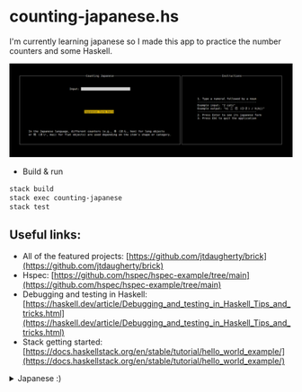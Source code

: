 # counting-japanese.hs

I'm currently learning japanese so I made this app to practice the number counters and some Haskell.

![counting-japanese](demo.gif)

- Build & run

``` shell
stack build
stack exec counting-japanese
stack test
```

## Useful links:

- All of the featured projects: [https://github.com/jtdaugherty/brick](https://github.com/jtdaugherty/brick)
- Hspec: [https://github.com/hspec/hspec-example/tree/main](https://github.com/hspec/hspec-example/tree/main)
- Debugging and testing in Haskell: [https://haskell.dev/article/Debugging_and_testing_in_Haskell_Tips_and_tricks.html](https://haskell.dev/article/Debugging_and_testing_in_Haskell_Tips_and_tricks.html)
- Stack getting started: [https://docs.haskellstack.org/en/stable/tutorial/hello_world_example/](https://docs.haskellstack.org/en/stable/tutorial/hello_world_example/)

<details>
<summary> Japanese :)</summary>


### Regular Kana

Hiragana

| .   | w   | r   | y   | m   | h   | n   | t   | s   | k   |     |       |
| --- | --- | --- | --- | --- | --- | --- | --- | --- | --- | --- | ----- |
| ん  | わ  | ら  | や  | ま  | は  | な  | た  | さ  | か  | あ  | **a** |
|     |     | り  |     | み  | ひ  | に  | ち  | し  | き  | ぃ  | **i** |
|     |     | る  | ゆ  | む  | ふ  | ぬ  | つ  | す  | く  | う  | **u** |
|     |     | れ  |     | め  | へ  | ね  | て  | せ  | け  | え  | **e** |
|     | を  | ろ  | よ  | も  | ほ  | の  | と  | そ  | こ  | お  | **o** |

Katakana

| .   | w   | r   | y   | m   | h   | n   | t   | s   | k   |     |       |
| --- | --- | --- | --- | --- | --- | --- | --- | --- | --- | --- | ----- |
| ン  | ワ  | ラ  | ヤ  | マ  | ハ  | ナ  | タ  | サ  | カ  | ア  | **a** |
|     |     | リ  |     | ミ  | ヒ  | に  | チ  | シ  | キ  | イ  | **i** |
|     |     | ル  | ユ  | ム  | フ  | ヌ  | ツ  | ス  | ク  | ウ  | **u** |
|     |     | レ  |     | メ  | ヘ  | ネ  | テ  | セ  | ケ  | エ  | **e** |
|     | ヲ  | ロ  | ヨ  | モ  | ホ  | ノ  | ト  | ソ  | コ  | オ  | **o** |

Items

    かばん (bag)
    地[ち]図[ず] (map)
    パスポート (passport)
    スマホ (smartphone)
    切[き]符[っぷ] (ticket)
    財布[さいふ] (wallet)
    時計[とけい] (watch, clock)
    鍵[かぎ] (key)
    眼鏡[めがね] (glasses)
    カメラ (camera)
    ボールペン (ballpoint pen)
    ノート (notebook)

Clothing

    靴[くつ] (shoes)
    コート (coat)
    帽[ぼう]子[し] (hat)
    シャツ (shirt)

Food and Beverages

    ケーキ (cake)
    ピザ (pizza)
    ラーメン (ramen)
    カレー (curry)
    ご飯[はん] (rice, meal)
    寿[す]司[し] (sushi)
    お茶[ちゃ] (tea)
    パン (bread)
    牛乳[ぎゅうにゅう] (milk)
    ジュース (juice)
    コーヒー (coffee)
    ビール (beer)
    ワイン (wine)

Professions

    人[ひと] (person, people)
    先[せん]生[せい] (teacher, teachers)
    学[がく]生[せい] (student, students)
    弁[べん]護[ご]士[し] (lawyer, lawyers)
    医[い]者[しゃ] (doctor, doctors)
    エンジニア (engineer)
    大[だい]学[がく]生[せい] (college student)
    看[かん]護[ご]師[し] (nurse)
    会[かい]社[しゃ]員[いん] (office worker)

Locations

    まち (town, city)
    とし (cities, city)

Places

    病院[びょういん] (hospital)
    郵便局[ゆうびんきょく] (post office)
    図書館[としょかん] (library)
    地[じ]下[か]鉄[てつ] (subway)
    空[くう]港[こう] (airport)
    駅[えき] (train station)
    バスてい (bus stop)
    デパート (department store)
    ホテル (hotel)
    コンビニ (convenience store)
    大[だい]学[がく] (university, college)

Nations and Nationalities

    フランス (France) → フランス人[じん] (French)
    ドイツ (Germany) → ドイツ人[じん] (German)
    中国[ちゅうごく] (China) → 中国人[ちゅうごくじん] (Chinese)
    韓国[かんこく] (South Korea) → 韓国人[かんこくじん] (Korean)
    ロシア (Russia) → ロシア人[じん] (Russian)
    ブラジル (Brazil) → ブラジル人[じん] (Brazilian)
    イギリス (Britain) → イギリス人[じん] (British)
    日[に]本[ほん] (Japan) → 日[に]本[ほん]人[じん] (Japanese)
    カナダ (Canada) → カナダ人[じん] (Canadian)
    アメリカ (USA) → アメリカ人[じん] (American)

Media

    映[えい]画[が] (movies)
    テレビ (TV)

</details>
